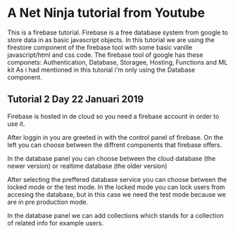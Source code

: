 # A Net Ninja tutorial from Youtube
This is a firebase tutorial. Firebase is a free database system from google to store data in as basic javascript objects. In this tutorial we are using the firestore component of the firebase tool with some basic vanille javascript/html and css code. 
The firebase tool of google has these componets:
Authentication, Database, Storagee, Hosting, Functions and ML kit
As i had mentioned in this tutorial i'm only using the Database component.

## Tutorial 2 Day 22 Januari 2019
Firebase is hosted in de cloud so you need a firebase account in order to use it. 

After loggin in you are greeted in with the control panel of firebase. On the left you can choose between the diffrent components that firebase offers. 

In the database panel you can choose between the cloud database (the newer version) or realtime database (the older version)

After selecting the preffered database service you can choose between the locked mode or the test mode. In the locked mode you can lock users from accesing the database, but in this case we need the test mode because we are in pre production mode. 

In the database panel we can add collections which stands for a collection of related info for example users. 